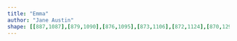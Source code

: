 ```yaml
---
title: "Emma"
author: "Jane Austin"
shape: [[887,1087],[879,1090],[876,1095],[873,1106],[872,1124],[870,1296],[868,1313],[865,1445],[862,1490],[861,1544],[858,1566],[859,1614],[857,1632],[857,1657],[855,1669],[854,1716],[852,1720],[849,1781],[850,1844],[848,1861],[843,2025],[846,2030],[858,2033],[932,2033],[942,2031],[945,2029],[947,2024],[949,2001],[948,1990],[950,1972],[950,1951],[952,1941],[953,1863],[956,1810],[955,1795],[958,1761],[958,1719],[962,1681],[968,1460],[969,1359],[971,1345],[971,1313],[974,1269],[978,1104],[974,1097],[967,1094],[933,1088],[907,1087]]
---
```

